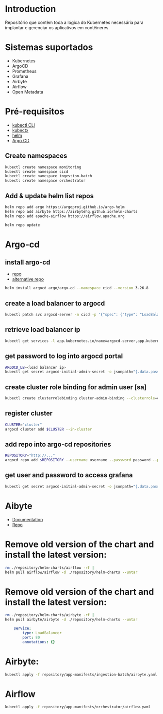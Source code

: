 # Introduction 
Repositório que contêm toda a lógica do Kubernetes necessária para implantar e gerenciar os aplicativos em contêineres.

# Sistemas suportados
- Kubernetes
- ArgoCD
- Prometheus
- Grafana
- Airbyte
- Airflow
- Open Metadata

# Pré-requisitos
- [kubectl CLI](https://kubernetes.io/docs/tasks/tools/#kubectl)
- [kubectx](https://github.com/ahmetb/kubectx#installation)
- [helm](https://helm.sh/docs/intro/install/)
- [Argo CD]()

## Create namespaces
```bash
kubectl create namespace monitoring
kubectl create namespace cicd
kubectl create namespace ingestion-batch
kubectl create namespace orchestrator
```
## Add & update helm list repos
```bash
helm repo add argo https://argoproj.github.io/argo-helm
helm repo add airbyte https://airbytehq.github.io/helm-charts
helm repo add apache-airflow https://airflow.apache.org

helm repo update
```

# Argo-cd
## install argo-cd
- [repo](https://artifacthub.io/packages/helm/argo/argo-cd)
- [alternative repo](https://github.com/argoproj/argo-helm)
```bash
helm install argocd argo/argo-cd --namespace cicd --version 3.26.8
```

## create a load balancer to argocd
```bash
kubectl patch svc argocd-server -n cicd -p '{"spec": {"type": "LoadBalancer"}}'
```

## retrieve load balancer ip
```bash
kubectl get services -l app.kubernetes.io/name=argocd-server,app.kubernetes.io/instance=argocd -o jsonpath="{.items[0].status.loadBalancer.ingress[0].ip}" -n cicd
```

## get password to log into argocd portal
```bash
ARGOCD_LB=<load balancer ip>
kubectl get secret argocd-initial-admin-secret -o jsonpath="{.data.password}" -n cicd | base64 -d | xargs -t -I {} argocd login $ARGOCD_LB --username admin --password {} --insecure
```

## create cluster role binding for admin user [sa]
```bash
kubectl create clusterrolebinding cluster-admin-binding --clusterrole=cluster-admin --user=system:serviceaccount:cicd:argocd-application-controller -n cicd
```

## register cluster
```bash
CLUSTER="cluster"
argocd cluster add $CLUSTER --in-cluster
```
## add repo into argo-cd repositories
```bash
REPOSITORY="http://..."
argocd repo add $REPOSITORY --username username --password password --port-forward
```


## get user and password to access grafana
```bash
kubectl get secret argocd-initial-admin-secret -o jsonpath="{.data.password}" -n cicd | base64 -d; echo
```

# Aibyte
- [Documentation](https://docs.airbyte.com/deploying-airbyte/on-kubernetes-via-helm)
- [Repo](https://airbytehq.github.io/helm-charts)




# Remove old version of the chart and install the latest version:
```bash 
rm ./repository/helm-charts/airflow -rf |
helm pull airflow/airflow -d ./repository/helm-charts --untar
```

# Remove old version of the chart and install the latest version:
```bash 
rm ./repository/helm-charts/airbyte -rf |
helm pull airbyte/airbyte -d ./repository/helm-charts --untar
```


```yaml
    service:
        type: LoadBalancer
        port: 80
        annotations: {}
```
# Airbyte:
```bash
kubectl apply -f repository/app-manifests/ingestion-batch/airbyte.yaml
```

# Airflow
```bash
kubectl apply -f repository/app-manifests/orchestrator/airflow.yaml
```
